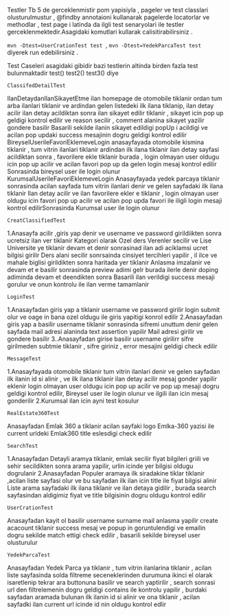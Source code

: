 Testler Tb 5 de gerceklenmistir pom yapisiyla , pageler ve test classlari olusturulmustur , @findby annotaioni kullanarak pagelerde locatorlar ve methodlar , test page i latinda da ilgli test senaryolari ile testler gerceklenmektedir.Asagidaki komutlari kullarak calisitirabilirsiniz .

`mvn -Dtest=UserCrationTest test `, `mvn -Dtest=YedekParcaTest test ` diyerek run edebilirsiniz .

Test Caseleri asagidaki gibidir bazi testlerin altinda birden fazla test bulunmaktadir test() test2() test3() diye

`ClassifedDetailTest`

IlanDetaydanIlanSikayetEtme ilan homepage de otomobile tiklanir ordan tum arba ilanlari tiklanir ve ardindan gelen listedeki ilk ilana tiklanip, ilan detay acilir ilan detay acildiktan sonra ilan sikayet edilir tiklanir , sikayet icin pop up geldigi kontrol edilir ve reason secilir , comment alanina sikayet yazilir gondere basilir Basarili sekilde ilanin sikayet edildigi popUp i acildigi ve acilan pop updaki success mesajinin dogru geldigi kontrol edilir
BireyselUserileFavoriEklemeveLogin anasayfayada otomobile kismina tiklanir , tum vitrin ilanlari tiklanir ardindan ilk ilana tiklanir ilan detay sayfasi acildiktan sonra , favorilere ekle tiklanir burada , login olmayan user oldugu icin pop up acilir ve acilan favori pop up da gelen login mesaj kontrol edilir Sonrasinda bireysel user ile login olunur
KurumsalUserileFavoriEklemeveLogin Anasayfayada yedek parcaya tiklanir sonrasinda acilan sayfada tum vitrin ilanlari denir ve gelen sayfadaki ilk ilana tiklanir Ilan detay acilir ve ilan favorilere ekler e tiklanir , login olmayan user oldugu icin favori pop up acilir ve acilan pop upda favori ile iligli login mesaji kontrol edilirSonrasinda Kurumsal user ile login olunur

`CreatClassifiedTest`

1.Anasayfa acilir ,giris yap denir ve username ve password girildiikten sonra ucretsiz ilan ver tiklanir Kategori olarak Ozel ders Verenler secilir ve Lise Universite ye tiklanir devam et denir sonrasinad ilan adi aciklamsi ucret bilgisi girilir Ders alani secilir sonrsainda cinsiyet tercihleri yapilir , il ilce ve mahale biglisi girildikten sonra haritada yer tiklanir Anlasma imzalanir ve devam et e basilir sonrasinda preview adimi gelr burada ilerle denir doping adiminda devam et deendikten sonra Basarili ilan verildigi success mesaji gorulur ve onun kontrolu ile ilan verme tamamlanir

`LoginTest`

1.Anasayfadan giris yap a tiklanir username ve password girilir login submit olur ve oage in bana ozel oldugu ile giris yapitigi konrol edilir 2.Anasayfadan giris yap a basilir username tiklanir sonrasinda sifremi unuttum denir gelen sayfada mail adresi alaninda text assertion yapilir Mail adresi girilir ve gondere basilir 3..Anasayfadan girise basilir username girilirr sifre girilmeden subtmie tiklanir , sifre giriniz , error mesajini geldigi check edilir

`MessageTest`

1.Anasayfayada otomobile tiklanir tum vitrin ilanlari denir ve gelen sayfadan ilk ilanin id si alinir , ve ilk ilana tiklanir ilan detay acilir mesaj gonder yapilir eklenir login olmayan user oldugu icin pop up acilir ve pop up mesaji dogru geldigi kontrol edilir, Bireysel user ile login olunur ve ilgili ilan icin mesaj gonderilir 2.Kurumsal ilan icin ayni test kosulur

`RealEstate360Test`

Anasayfadan Emlak 360 a tiklanir acilan sayfaki logo Emlka-360 yazisi ile current urldeki Emlak360 title eslesdigi check edilir

`SearchTest`

1.Anasayfadan Detayli aramya tiklanir, emlak secilir fiyat bilgileri griili ve sehir secildikten sonra arama yapilir, urlin icinde yer bilgisi oldugu dogrulanir 2.Anasayfadan Populer aramaya ilk siradakine tiklar tiklanir ,acilan liste sayfasi olur ve bu sayfadan ilk ilan icin title ile fiyat bilgisi alinir Liste arama sayfadaki ilk ilana tiklanir ve ilan detaya gidilir , burada search sayfasindan aldigimiz fiyat ve title bilgisinin dogru oldugu kontrol edilir

`UserCrationTest`

Anasayfadan kayit ol basilir username surname mail anlasma yapilir create acacount tiklanir success mesaj ve popup in goruntulendigi ve emailin dogru sekilde match ettigi check edilir , basarili sekilde bireysel user olusturulur

`YedekParcaTest`

Anasayfadan Yedek Parca ya tiklanir , tum vitrin ilanlarina tiklanir , acilan liste sayfasinda solda filtreme seceneklerinden durumuna ikinci el olarak isaretlenip tekrar ara buttonuna basilir ve search yaptirilir , search sonrasi url den filtrelemenin dogru geldigi contains ile kontrolu yapilir , burdaki sayfadan aramada bulunan ilk ilanin id si alinir ve ona tiklanir , acilan sayfadki ilan current url icinde id nin oldugu kontrol edlir